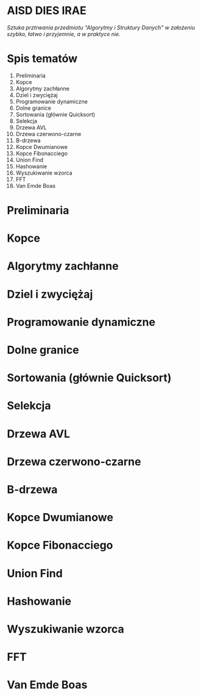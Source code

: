 # AISD DIES IRAE

*Sztuka prztrwania przedmiotu "Algorytmy i Struktury Danych" w założeniu szybko, łatwo i przyjemnie, a w praktyce nie.*

# Spis tematów

1. Preliminaria
2. Kopce
3. Algorytmy zachłanne
4. Dziel i zwyciężaj
5. Programowanie dynamiczne
6. Dolne granice
7. Sortowania (głównie Quicksort)
8. Selekcja
9. Drzewa AVL
10. Drzewa czerwono-czarne
11. B-drzewa
12. Kopce Dwumianowe
13. Kopce Fibonacciego
14. Union Find
15. Hashowanie
16. Wyszukiwanie wzorca
17. FFT
18. Van Emde Boas

# Preliminaria
# Kopce
# Algorytmy zachłanne
# Dziel i zwyciężaj
# Programowanie dynamiczne
# Dolne granice
# Sortowania (głównie Quicksort)
# Selekcja
# Drzewa AVL
# Drzewa czerwono-czarne
# B-drzewa
# Kopce Dwumianowe
# Kopce Fibonacciego
# Union Find
# Hashowanie
# Wyszukiwanie wzorca
# FFT
# Van Emde Boas


